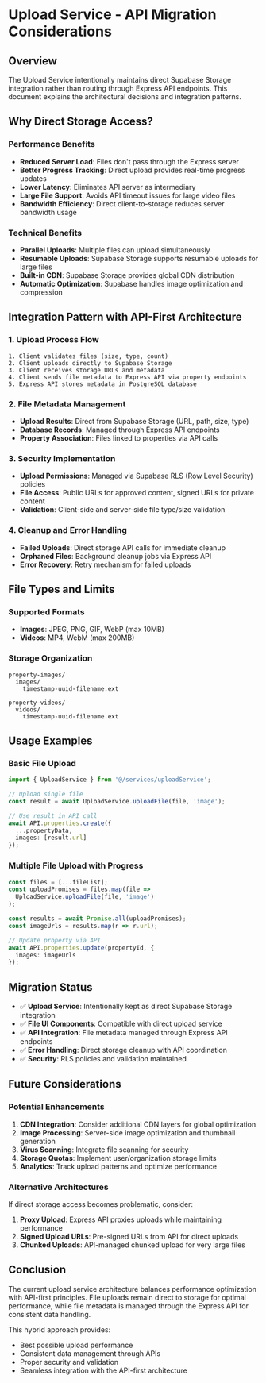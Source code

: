 # Upload Service - API Migration Considerations

## Overview

The Upload Service intentionally maintains direct Supabase Storage integration rather than routing through Express API endpoints. This document explains the architectural decisions and integration patterns.

## Why Direct Storage Access?

### Performance Benefits
- **Reduced Server Load**: Files don't pass through the Express server
- **Better Progress Tracking**: Direct upload provides real-time progress updates
- **Lower Latency**: Eliminates API server as intermediary
- **Large File Support**: Avoids API timeout issues for large video files
- **Bandwidth Efficiency**: Direct client-to-storage reduces server bandwidth usage

### Technical Benefits
- **Parallel Uploads**: Multiple files can upload simultaneously
- **Resumable Uploads**: Supabase Storage supports resumable uploads for large files
- **Built-in CDN**: Supabase Storage provides global CDN distribution
- **Automatic Optimization**: Supabase handles image optimization and compression

## Integration Pattern with API-First Architecture

### 1. Upload Process Flow
```
1. Client validates files (size, type, count)
2. Client uploads directly to Supabase Storage
3. Client receives storage URLs and metadata
4. Client sends file metadata to Express API via property endpoints
5. Express API stores metadata in PostgreSQL database
```

### 2. File Metadata Management
- **Upload Results**: Direct from Supabase Storage (URL, path, size, type)
- **Database Records**: Managed through Express API endpoints
- **Property Association**: Files linked to properties via API calls

### 3. Security Implementation
- **Upload Permissions**: Managed via Supabase RLS (Row Level Security) policies
- **File Access**: Public URLs for approved content, signed URLs for private content
- **Validation**: Client-side and server-side file type/size validation

### 4. Cleanup and Error Handling
- **Failed Uploads**: Direct storage API calls for immediate cleanup
- **Orphaned Files**: Background cleanup jobs via Express API
- **Error Recovery**: Retry mechanism for failed uploads

## File Types and Limits

### Supported Formats
- **Images**: JPEG, PNG, GIF, WebP (max 10MB)
- **Videos**: MP4, WebM (max 200MB)

### Storage Organization
```
property-images/
  images/
    timestamp-uuid-filename.ext

property-videos/
  videos/
    timestamp-uuid-filename.ext
```

## Usage Examples

### Basic File Upload
```typescript
import { UploadService } from '@/services/uploadService';

// Upload single file
const result = await UploadService.uploadFile(file, 'image');

// Use result in API call
await API.properties.create({
  ...propertyData,
  images: [result.url]
});
```

### Multiple File Upload with Progress
```typescript
const files = [...fileList];
const uploadPromises = files.map(file => 
  UploadService.uploadFile(file, 'image')
);

const results = await Promise.all(uploadPromises);
const imageUrls = results.map(r => r.url);

// Update property via API
await API.properties.update(propertyId, {
  images: imageUrls
});
```

## Migration Status

- ✅ **Upload Service**: Intentionally kept as direct Supabase Storage integration
- ✅ **File UI Components**: Compatible with direct upload service
- ✅ **API Integration**: File metadata managed through Express API endpoints
- ✅ **Error Handling**: Direct storage cleanup with API coordination
- ✅ **Security**: RLS policies and validation maintained

## Future Considerations

### Potential Enhancements
1. **CDN Integration**: Consider additional CDN layers for global optimization
2. **Image Processing**: Server-side image optimization and thumbnail generation
3. **Virus Scanning**: Integrate file scanning for security
4. **Storage Quotas**: Implement user/organization storage limits
5. **Analytics**: Track upload patterns and optimize performance

### Alternative Architectures
If direct storage access becomes problematic, consider:
1. **Proxy Upload**: Express API proxies uploads while maintaining performance
2. **Signed Upload URLs**: Pre-signed URLs from API for direct uploads
3. **Chunked Uploads**: API-managed chunked upload for very large files

## Conclusion

The current upload service architecture balances performance optimization with API-first principles. File uploads remain direct to storage for optimal performance, while file metadata is managed through the Express API for consistent data handling.

This hybrid approach provides:
- Best possible upload performance
- Consistent data management through APIs
- Proper security and validation
- Seamless integration with the API-first architecture